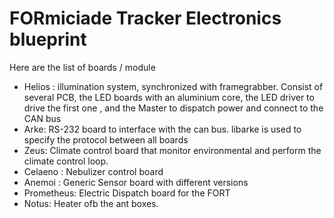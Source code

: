 # FORmiciade Tracker Electronics blueprint

Here are the list of boards / module

* Helios : illumination system, synchronized with framegrabber. Consist of several PCB, the LED boards with an aluminium core,
 the LED driver to drive the first one , and the Master to dispatch power and connect to the CAN bus
* Arke: RS-232 board to interface with the can bus. libarke is used to specify the protocol between all boards
* Zeus: Climate control board that monitor environmental and perform the climate control loop.
* Celaeno :  Nebulizer control board
* Anemoi : Generic Sensor board with different versions
* Prometheus: Electric Dispatch board for the FORT
* Notus: Heater ofb the ant boxes.

